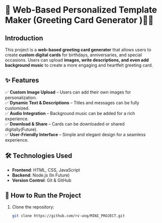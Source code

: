 # 🎉 Web-Based Personalized Template Maker (Greeting Card Generator )🎨🎵  

## Introduction  
This project is a **web-based greeting card generator** that allows users to create **custom digital cards** for birthdays, anniversaries, and special occasions. Users can upload **images, write descriptions, and even add background music** to create a more engaging and heartfelt greeting card.

## ✨ Features  
✅ **Custom Image Upload** – Users can add their own images for personalization.  
✅ **Dynamic Text & Descriptions** – Titles and messages can be fully customized.  
✅ **Audio Integration** – Background music can be added for a rich experience.  
✅ **Download & Share** – Cards can be downloaded or shared digitally(Future).  
✅ **User-Friendly Interface** – Simple and elegant design for a seamless experience.  

## 🛠️ Technologies Used  
- **Frontend**: HTML, CSS, JavaScript  
- **Backend**: Node.js (In Future)  
- **Version Control**: Git & GitHub  

## 📌 How to Run the Project  
1. Clone the repository:  
   ```sh
   git clone https://github.com/rv-unq/MINI_PROJECT.git
